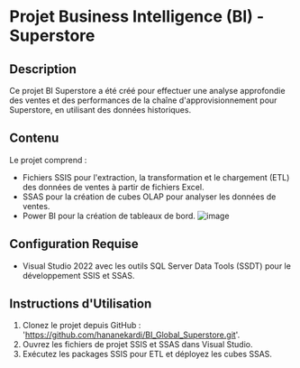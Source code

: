 # Projet Business Intelligence (BI) - Superstore

## Description
Ce projet BI Superstore a été créé pour effectuer une analyse approfondie des ventes et des performances de la chaîne d'approvisionnement pour Superstore, en utilisant des données historiques.

## Contenu
Le projet comprend :
- Fichiers SSIS pour l'extraction, la transformation et le chargement (ETL) des données de ventes à partir de fichiers Excel.
- SSAS pour la création de cubes OLAP pour analyser les données de ventes.
- Power BI pour la création de tableaux de bord.
![image](https://github.com/hananekardi/BI_Global_Superstore/assets/80432788/dcbb0de2-286f-477a-9f67-904c64ba677a)

## Configuration Requise
- Visual Studio 2022 avec les outils SQL Server Data Tools (SSDT) pour le développement SSIS et SSAS.

## Instructions d'Utilisation
1. Clonez le projet depuis GitHub : 'https://github.com/hananekardi/BI_Global_Superstore.git'.
2. Ouvrez les fichiers de projet SSIS et SSAS dans Visual Studio.
3. Exécutez les packages SSIS pour ETL et déployez les cubes SSAS.

